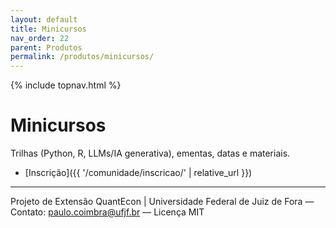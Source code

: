 ```yaml
---
layout: default
title: Minicursos
nav_order: 22
parent: Produtos
permalink: /produtos/minicursos/
---
```


{% include topnav.html %}

# Minicursos
Trilhas (Python, R, LLMs/IA generativa), ementas, datas e materiais.

- [Inscrição]({{ '/comunidade/inscricao/' | relative_url }})

---

<p class="qe-footer">
  Projeto de Extensão QuantEcon | Universidade Federal de Juiz de Fora — 
  Contato: <a href="mailto:paulo.coimbra@ufjf.br">paulo.coimbra@ufjf.br</a> — Licença MIT
</p>
